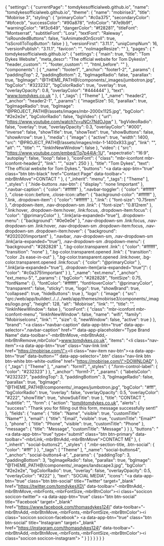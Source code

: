 {
  "settings": {
    "currentPage": " tomdykesofficialweb.github.io",
    "name": "tomdykesofficialweb.github.io",
    "theme": {
      "name": "mobirise3",
      "title": "Mobirise 3",
      "styling": {
        "primaryColor": "#c0a375",
        "secondaryColor": "#bfcecb",
        "successColor": "#90a878",
        "infoColor": "#7e9b9f",
        "warningColor": "#f3c649",
        "dangerColor": "#f28281",
        "titleFont": "Montserrat",
        "subtitleFont": "Lora",
        "textFont": "Raleway",
        "isRoundedButtons": false,
        "isAnimatedOnScroll": true,
        "isScrollToTopButton": false
      }
    },
    "versionFirst": "3.11.1",
    "uniqCompNum": 16,
    "versionPublish": "3.11.1",
    "favicon": "",
    "noImageResize": ""
  },
  "pages": {
    " tomdykesofficialweb.github.io": {
      "settings": {
        "main": true,
        "title": "Tom Dykes Website",
        "meta_descr": "The official website for Tom Dykes\n",
        "header_custom": "",
        "footer_custom": "",
        "html_before": ""
      },
      "components": [
        {
          "_name": "footer1",
          "_anchor": "footer1-2",
          "_params": {
            "paddingTop": 2,
            "paddingBottom": 2,
            "bgImageRadio": false,
            "parallax": true,
            "bgImage": "@THEME_PATH@/components/_images/jumbotron.jpg",
            "bgColor": "#323232",
            "bgColorRadio": true,
            "overlay": true,
            "overlayOpacity": 0.8,
            "overlayColor": "#444444"
          },
          "text": "www.tomdykes.co.uk&nbsp;"
        },
        {
          "_tags": [
            "Theme"
          ],
          "_name": "header2",
          "_anchor": "header2-1",
          "_params": {
            "imageSize": 50,
            "parallax": true,
            "bgImageRadio": true,
            "bgImage": "@PROJECT_PATH@/assets/images/mbr-2000x1125.jpg",
            "bgColor": "#2e2e2e",
            "bgColorRadio": false,
            "bgVideo": {
              "url": "https://www.youtube.com/watch?v=uNCr7NdOJgw"
            },
            "bgVideoRadio": false,
            "overlay": true,
            "overlayOpacity": 0.3,
            "overlayColor": "#000",
            "inverse": false,
            "showTitle": true,
            "showText": true,
            "showButtons": false,
            "showArrow": true
          },
          "media": {
            "image": {
              "active": true,
              "width": 1400,
              "src": "@PROJECT_PATH@/assets/images/mbr-1-1400x933.jpg",
              "link": "",
              "alt": "",
              "title": "",
              "linkInNewWindow": false
            },
            "video": {
              "src": "https://www.youtube.com/embed/Tq7p44IA-1U",
              "aspectratio": "16:9",
              "autoplay": false,
              "loop": false
            },
            "iconFont": {
              "class": "mbr-iconfont mbr-iconfont-header2",
              "link": "",
              "size": 250
            }
          },
          "title": "Tom Dykes",
          "text": "The official website for Tom Dykes.",
          "buttons": "<a data-app-btn=\"true\" class=\"btn btn-black\" href=\"Contact Page\" data-toolbar=\"-mbrBtnMove\">CONTACT</a> "
        },
        {
          "_inherit": "menu",
          "_tags": [
            "Theme"
          ],
          "_styles": {
            ".hide-buttons .nav-btn": {
              "display": "none !important"
            },
            ".navbar-caption": {
              "color": "#ffffff"
            },
            ".navbar-toggler": {
              "color": "#ffffff"
            },
            ".close-icon::before, .close-icon::after": {
              "background-color": "#ffffff"
            },
            ".link, .dropdown-item": {
              "color": "#ffffff"
            },
            ".link": {
              "font-size": "0.75rem"
            },
            ".dropdown-item, .nav-dropdown-sm .link": {
              "font-size": "0.812rem"
            },
            ".link:hover, .dropdown-item:hover, .link:focus, .dropdown-item:focus": {
              "color": "@primaryColor"
            },
            ".link[aria-expanded=\"true\"], .dropdown-menu": {
              "background": "#0e0e0e"
            },
            ".nav-dropdown-sm .link:focus, .nav-dropdown-sm .link:hover, .nav-dropdown-sm .dropdown-item:focus, .nav-dropdown-sm .dropdown-item:hover": {
              "background": "#202020!important"
            },
            ".navbar, .nav-dropdown-sm, .nav-dropdown-sm .link[aria-expanded=\"true\"], .nav-dropdown-sm .dropdown-menu": {
              "background": "#282828"
            },
            ".bg-color.transparent .link": {
              "color": "#ffffff",
              "transition": "none"
            },
            ".bg-color.transparent.opened .link": {
              "transition": "color .2s ease-in-out"
            },
            ".bg-color.transparent.opened .link:hover, .bg-color.transparent.opened .link:focus": {
              "color": "@primaryColor"
            },
            ".link[aria-expanded=\"true\"], .dropdown-item[aria-expanded=\"true\"]": {
              "color": "#c0a375!important"
            }
          },
          "_name": "ext.menu",
          "_anchor": "ext_menu-5",
          "_params": {
            "bgColor": "#282828",
            "fontSize": 0.75,
            "fontName": {},
            "fontColor": "#ffffff",
            "fontHoverColor": "@primaryColor",
            "transparent": false,
            "sticky": true,
            "logo": true,
            "showBrand": true,
            "collapsed": true,
            "hideButtons": true
          },
          "logo": {
            "image": {
              "src": "qrc:/web/app/builder/../../../web/app/themes/mobirise3/components/_images/logo.png",
              "height": 128,
              "alt": "Mobirise",
              "link": "",
              "title": "",
              "linkInNewWindow": false
            },
            "iconFont": {
              "class": "mbr-iconfont mbr-iconfont-menu",
              "linkInNewWindow": false,
              "name": "wifi",
              "family": "MobiriseIcons",
              "link": "",
              "size": 0,
              "newWindow": false,
              "active": true
            }
          },
          "brand": "<a class=\"navbar-caption\" data-app-btn=\"true\" data-app-selector=\".navbar-caption\" href=\"\" data-app-placeholder=\"Type Brand Name\" data-toolbar=\"-mbrBtnMove,-mbrBtnAdd,-mbrBtnRemove,mbrColor\">www.tomdykes.co.uk</a>",
          "items": "<li class=\"nav-item\"><a data-app-btn=\"true\" class=\"nav-link link\" href=\"https://mobirise.com/\"></a></li><li class=\"nav-item nav-btn\"><a data-app-btn=\"true\" data-button=\"\" data-app-selector=\".btn\" class=\"nav-link btn btn-white btn-white-outline\" href=\"https://mobirise.com/\">DOWNLOAD</a></li>"
        },
        {
          "_tags": [
            "Theme"
          ],
          "_name": "form1",
          "_styles": {
            ".form-control-label": {
              "color": "#232323"
            }
          },
          "_anchor": "form1-7",
          "_params": {
            "labelsColor": "#232323",
            "paddingTop": 3,
            "paddingBottom": 3,
            "bgImageRadio": false,
            "parallax": true,
            "bgImage": "@THEME_PATH@/components/_images/jumbotron.jpg",
            "bgColor": "#fff",
            "bgColorRadio": true,
            "overlay": false,
            "overlayOpacity": 0.5,
            "overlayColor": "#222",
            "showTitle": true,
            "showSubTitle": true
          },
          "title": "CONTACT&nbsp;",
          "subtitle": "",
          "form": {
            "action": "tom@tomdykes.co.uk",
            "alerts": {
              "success": "Thank you for filling out this form, message successfully sent!"
            },
            "fields": {
              "name": {
                "title": "Name",
                "visible": true,
                "customTitle": "Name*"
              },
              "email": {
                "title": "Email",
                "visible": true,
                "customTitle": "Email*"
              },
              "phone": {
                "title": "Phone",
                "visible": true,
                "customTitle": "Phone"
              },
              "message": {
                "title": "Message",
                "customTitle": "Message"
              }
            }
          },
          "buttons": "<a data-app-btn=\"true\" type=\"submit\" class=\"btn btn-primary\" data-toolbar=\"-mbrLink,-mbrBtnAdd,-mbrBtnMove\">CONTACT ME</a>"
        },
        {
          "_inherit": "social-buttons2",
          "_styles": {
            ".mbr-section-title, .btn-social": {
              "color": "#fff"
            }
          },
          "_tags": [
            "Theme"
          ],
          "_name": "social-buttons4",
          "_anchor": "social-buttons4-a",
          "_params": {
            "paddingTop": 3,
            "paddingBottom": 3,
            "bgImageRadio": false,
            "parallax": true,
            "bgImage": "@THEME_PATH@/components/_images/landscape3.jpg",
            "bgColor": "#2e2e2e",
            "bgColorRadio": true,
            "overlay": false,
            "overlayOpacity": 0.5,
            "overlayColor": "#222"
          },
          "text": "SOCIAL MEDIA",
          "icons": "<a data-app-btn=\"true\" class=\"btn btn-social\" title=\"Twitter\" target=\"_blank\" href=\"https://twitter.com/tomdykesXD\" data-toolbar=\"-mbrBtnAdd,-mbrBtnMove,-mbrFonts,-mbrFontSize,-mbrBtnColor\"><i class=\"socicon socicon-twitter\"></i></a> <a data-app-btn=\"true\" class=\"btn btn-social\" title=\"Facebook\" target=\"_blank\" href=\"https://www.facebook.com/thomasdykes124\" data-toolbar=\"-mbrBtnAdd,-mbrBtnMove,-mbrFonts,-mbrFontSize,-mbrBtnColor\"><i class=\"socicon socicon-facebook\"></i></a>   <a data-app-btn=\"true\" class=\"btn btn-social\" title=\"Instagram\" target=\"_blank\" href=\"https://instagram.com/thomasdykes124\" data-toolbar=\"-mbrBtnAdd,-mbrBtnMove,-mbrFonts,-mbrFontSize,-mbrBtnColor\"><i class=\"socicon socicon-instagram\"></i></a>      "
        }
      ]
    }
  }
}
  }
}
